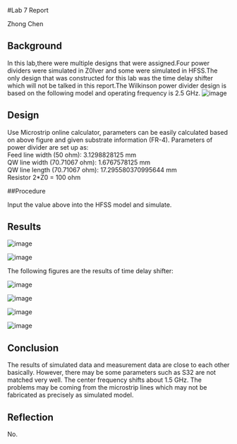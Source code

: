 #Lab 7 Report

Zhong Chen

## Background

In this lab,there were multiple designs that were assigned.Four power dividers were simulated in Z0lver and some were simulated in HFSS.The only design that was constructed for this lab was the time delay shifter which will not be talked in this report.The Wilkinson power divider design is based on the following model and operating frequency is 2.5 GHz.
![image](https://github.com/CourseReps/ECEN452-Spring2016/blob/master/Students/ZhongChen/Lab7/Wilkinson_Power_Divider_Model.png) <br>

## Design

Use Microstrip online calculator, parameters can be easily calculated based on above figure and given substrate information (FR-4). Parameters of power divider are set up as:<br>
Feed line width (50 ohm): 3.1298828125 mm <br>
QW line width (70.71067 ohm): 1.6767578125 mm <br>
QW line length (70.71067 ohm): 17.295580370995644 mm <br>
Resistor 2*Z0 = 100 ohm <br>

##Procedure

Input the value above into the HFSS model and simulate.

## Results

![image](https://github.com/CourseReps/ECEN452-Spring2016/blob/master/Students/ZhongChen/Lab7/Wilkinson_port_matching.png) <br>

![image](https://github.com/CourseReps/ECEN452-Spring2016/blob/master/Students/ZhongChen/Lab7/Wilkinson_S21.png) <br>

The following figures are the results of time delay shifter: <br>

![image](https://github.com/CourseReps/ECEN452-Spring2016/blob/master/Students/ZhongChen/Lab7/thru%2Cs11M.png) <br>

![image](https://github.com/CourseReps/ECEN452-Spring2016/blob/master/Students/ZhongChen/Lab7/thru%2Cs11P.png) <br>

![image](https://github.com/CourseReps/ECEN452-Spring2016/blob/master/Students/ZhongChen/Lab7/thru%2Cs21M.png) <br>

![image](https://github.com/CourseReps/ECEN452-Spring2016/blob/master/Students/ZhongChen/Lab7/thru%2Cs21P.png) <br>


## Conclusion
The results of simulated data and measurement data are close to each other basically. However, there may be some parameters such as S32 are not matched very well. The center frequency shifts about 1.5 GHz. The problems may be coming from the microstrip lines which may not be fabricated as precisely as simulated model.

## Reflection
No.

